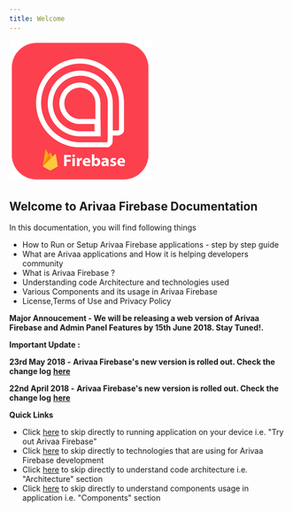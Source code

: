 ```yaml
---
title: Welcome
---
```

![](/assets/icon-256.png)

## **Welcome to Arivaa Firebase Documentation**

In this documentation, you will find following things

* How to Run or Setup Arivaa Firebase applications - step by step guide
* What are Arivaa applications and How it is helping developers community
* What is Arivaa Firebase ?
* Understanding code Architecture and technologies used
* Various Components and its usage in Arivaa Firebase
* License,Terms of Use and Privacy Policy

**Major Annoucement - We will be releasing a web version of Arivaa  Firebase  and  Admin Panel Features by 15th June 2018. Stay Tuned!.**

**Important Update :** 

**23rd May 2018 -** **Arivaa Firebase's new version is rolled out. Check the change log** [**here**](../overview/changelog.md)

**22nd April 2018 -** **Arivaa Firebase's new version is rolled out. Check the change log** [**here**](../overview/changelog.md)

**Quick Links**

* Click [here](../overview/buy-and-try-out-arivaa-apps.md) to skip directly to running application on your device i.e. "Try out Arivaa Firebase"
* Click [here](../overview/technologies.md) to skip directly to technologies that are using for Arivaa Firebase development 
* Click [here](../architecture/project-structure-and-organization.md) to skip directly to understand code architecture i.e. "Architecture" section
* Click [here](../components/form.md) to skip directly to understand components usage in application i.e. "Components" section
